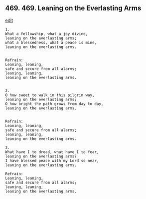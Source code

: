 
## 469.  469. Leaning on the Everlasting Arms
[edit](https://docs.google.com/document/d/1Ov_TY0WjJb9VVSwWgwra6EuIDGW%2DmbyP/edit?mode=html)






    1.
    What a fellowship, what a joy divine,
    leaning on the everlasting arms;
    what a blessedness, what a peace is mine,
    leaning on the everlasting arms.


    Refrain:
    Leaning, leaning,
    safe and secure from all alarms;
    leaning, leaning,
    leaning on the everlasting arms.


    2.
    O how sweet to walk in this pilgrim way,
    leaning on the everlasting arms;
    O how bright the path grows from day to day,
    leaning on the everlasting arms.


    Refrain:
    Leaning, leaning,
    safe and secure from all alarms;
    leaning, leaning,
    leaning on the everlasting arms.

    3.
    What have I to dread, what have I to fear,
    leaning on the everlasting arms?
    I have blessed peace with my Lord so near,
    leaning on the everlasting arms.

    Refrain:
    Leaning, leaning,
    safe and secure from all alarms;
    leaning, leaning,
    leaning on the everlasting arms.

